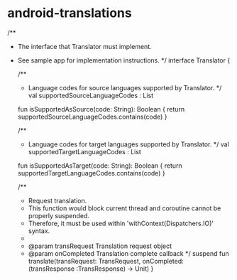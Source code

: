 # android-translations

/**
 * The interface that Translator must implement.
 * See sample app for implementation instructions.
 */
interface Translator {

    /**
     * Language codes for source languages supported by Translator.
     */
    val supportedSourceLanguageCodes : List<String>

    fun isSupportedAsSource(code: String): Boolean {
        return supportedSourceLanguageCodes.contains(code)
    }

    /**
     * Language codes for target languages supported by Translator.
     */
    val supportedTargetLanguageCodes : List<String>

    fun isSupportedAsTarget(code: String): Boolean {
        return supportedTargetLanguageCodes.contains(code)
    }

    /**
     * Request translation.
     * This function would block current thread and coroutine cannot be properly suspended.
     * Therefore, it must be used within 'withContext(Dispatchers.IO)' syntax.
     *
     * @param transRequest Translation request object
     * @param onCompleted Translation complete callback
     */
    suspend fun translate(transRequest: TransRequest, onCompleted: (transResponse :TransResponse) -> Unit)
}


